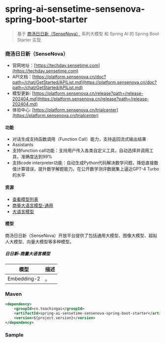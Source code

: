 # spring-ai-sensetime-sensenova-spring-boot-starter

 > 基于 [商汤日日新（SenseNova）](https://techday.sensetime.com/list) 系列大模型 和 Spring AI 的 Spring Boot Starter 实现

### 商汤日日新（SenseNova）

- 官网地址：[https://techday.sensetime.com](https://techday.sensetime.com)
- API文档：[https://platform.sensenova.cn/doc?path=/chat/GetStarted/APIList.md](https://platform.sensenova.cn/doc?path=/chat/GetStarted/APIList.md)
- 模型更新: [https://platform.sensenova.cn/release?path=/release-202404.md](https://platform.sensenova.cn/release?path=/release-202404.md)
- 体验中心: [https://platform.sensenova.cn/trialcenter](https://platform.sensenova.cn/trialcenter)

#### 功能

- 对话生成支持函数调用（Function Call）能力，支持返回流式输出结果
- Assistants
- 支持function call功能：支持用户传入各类自定义工具，自动选择并调用工具，准确度达到99% 
- 支持code interpreter功能：自动生成Python代码解决数学问题，降低直接数值计算错误，提升数学解题能力。在公开数学测评数据集上逼近GPT-4 Turbo的水平

#### 资源

- [查看模型列表](https://platform.sensenova.cn/doc?path=/chat/Models/GetModelList.md)
- [商量大语言模型-通用](https://platform.sensenova.cn/doc?path=/model/llm/GeneralLLM.md)
- [大语言模型](https://platform.sensenova.cn/doc?path=/chat/Introduction.md)


#### 模型

商汤日日新（SenseNova）开放平台提供了包括通用大模型、图像大模型、超拟人大模型、向量大模型等多种模型。

##### 日日新-商量大语言模型

| 模型 |  描述 |
| ------------ | ------------ |
| Embedding-2	  |  。 |


### Maven

``` xml
<dependency>
	<groupId>cn.teachingai</groupId>
	<artifactId>spring-ai-sensetime-sensenova-spring-boot-starter</artifactId>
	<version>${project.version}</version>
</dependency>
```

### Sample



